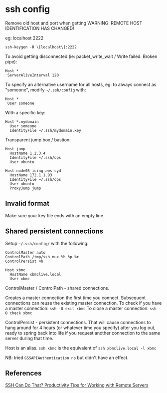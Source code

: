 # ssh config

Remove old host and port when getting WARNING: REMOTE HOST IDENTIFICATION HAS CHANGED!

eg: localhost 2222

```
ssh-keygen -R \[localhost\]:2222
```

To avoid getting disconnected (ie: packet_write_wait / Write failed: Broken pipe):

```
Host *
 ServerAliveInterval 120
```

To specify an alternative username for all hosts, eg: to always connect as "someone", modify `~/.ssh/config` with:

```
Host *
 User someone
```

With a specific key:

```
Host *.mydomain
  User someone
  IdentityFile ~/.ssh/mydomain.key
```

Transparent jump box / bastion:

```
Host jump
  HostName 1.2.3.4
  IdentityFile ~/.ssh/ops
  User ubuntu

Host node05-icing-aws-syd
  HostName 172.1.1.93
  IdentityFile ~/.ssh/ops
  User ubuntu
  ProxyJump jump
```

## Invalid format

Make sure your key file ends with an empty line.

## Shared persistent connections

Setup `~/.ssh/config/` with the following:

```
ControlMaster auto
ControlPath /tmp/ssh_mux_%h_%p_%r
ControlPersist 4h

Host xbmc
  HostName xbmclive.local
  User xbmc
```

ControlMaster / ControlPath - shared connections.

Creates a master connection the first time you connect. Subsequent connections can reuse the existing master connection.
To check if you have a master connection: `ssh -O exit xbmc`
To close a master connection: `ssh -O check xbmc`

ControlPersist - persistent connections. That will cause connections to hang around for 4 hours (or whatever time you specify) after you log out, ready to spring back into life if you request another connection to the same server during that time.

Host is an alias. `ssh xbmc` is the equivalent of `ssh xbmclive.local -l xbmc`

NB: tried `GSSAPIAuthentication no` but didn't have an effect.

## References

[SSH Can Do That? Productivity Tips for Working with Remote Servers](http://blogs.perl.org/users/smylers/2011/08/ssh-productivity-tips.html)
